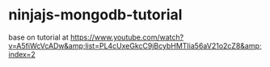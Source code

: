 # ninjajs-mongodb-tutorial
base on tutorial at https://www.youtube.com/watch?v=A5fiWcVcADw&amp;list=PL4cUxeGkcC9jBcybHMTIia56aV21o2cZ8&amp;index=2
